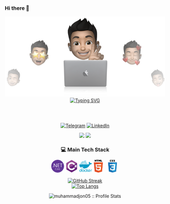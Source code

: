 ### Hi there 👋

<!--
**Muhammadjon05/Muhammadjon05** is a ✨ _special_ ✨ repository because its `README.md` (this file) appears on your GitHub profile.

Here are some ideas to get you started:

- 🔭 I’m currently working on ...
- 🌱 I’m currently learning ...
- 👯 I’m looking to collaborate on ...
- 🤔 I’m looking for help with ...
- 💬 Ask me about ...
- 📫 How to reach me: ...
- 😄 Pronouns: ...
- ⚡ Fun fact: ...
-->
<p align="center">
<img src="./Muhammadjon.png" alt="Mukhammadjon Makhkamboev"/>
<a href="https://github.com/muhammadjon05"><img alt="Typing SVG" src="https://readme-typing-svg.herokuapp.com?font=IBM+Plex+Sans&size=25&duration=4500&color=BCB1F7&center=true&width=500&lines=Hi,+I'm+Muhammadjon+Makhkamboev+👋;.Net+Developer;Nice+to+meet+you!" /> </a> </p>

 <br/><br/>
<div align="center">
<a href="https://t.me/Mahkamof_571"><img alt="Telegram" src="https://img.shields.io/badge/telegram-gray?style=flat-square&logo=telegram"></a>
<a href="https://www.linkedin.com/in/mukhammadjon-makhkamboev-313b41270/"><img alt="LinkedIn" src="https://img.shields.io/badge/LinkedIn-gray?style=flat-square&logo=linkedin"></a>

[![](https://komarev.com/ghpvc/?username=muhammadjon05&color=orange&label=Profile%20Views)](https://github.com/muhammadjon05/MuhammadjonBlog)
[![](https://img.shields.io/github/followers/muhammadjon05?label=GitHub%20Followers)](https://github.com/muhammadjon05)

### 💻 Main Tech Stack

<img src="https://github.com/devicons/devicon/blob/master/icons/dotnetcore/dotnetcore-original.svg" alt="dotnet logo" width="40" height="40" /> <img src="https://github.com/devicons/devicon/blob/master/icons/csharp/csharp-original.svg" alt="csharp logo" width="40" height="40" /> <img src="https://github.com/devicons/devicon/blob/master/icons/docker/docker-plain-wordmark.svg" alt="csharp logo" width="40" height="40" /><img src="https://raw.githubusercontent.com/github/explore/80688e429a7d4ef2fca1e82350fe8e3517d3494d/topics/html/html.png" alt="swift logo" width="40" height="40" /> <img src="https://raw.githubusercontent.com/github/explore/80688e429a7d4ef2fca1e82350fe8e3517d3494d/topics/css/css.png" alt="swift logo" width="40" height="40" />


[![GitHub Streak](https://streak-stats.demolab.com/?user=muhammadjon05&theme=dark)](https://github.com/muhammadjon05/)<br/>
[![Top Langs](https://github-readme-stats.vercel.app/api/top-langs/?username=muhammadjon05&text_color=ffffff&text_bold=true&title_color=e3289c&bg_color=2b213a&card_width=495px&hide=html,css)](https://github.com/muhammadjon05/)

</div>


<p align="center"><img src="https://github-readme-stats.vercel.app/api?username=muhammadjon05&show_icons=true&theme=synthwave" alt="muhammadjon05 :: Profile Stats" /></p>



